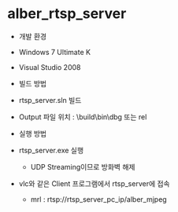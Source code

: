 # alber_rtsp_server

* 개발 환경
 * Windows 7 Ultimate K
 * Visual Studio 2008
 
* 빌드 방법
 * rtsp_server.sln 빌드
 * Output 파일 위치 : \\build\\bin\\dbg 또는 rel
 
* 실행 방법
 * rtsp_server.exe 실행
   * UDP Streaming이므로 방화벽 해제 
 * vlc와 같은 Client 프로그램에서 rtsp_server에 접속
   * mrl : rtsp://rtsp_server_pc_ip/alber_mjpeg
